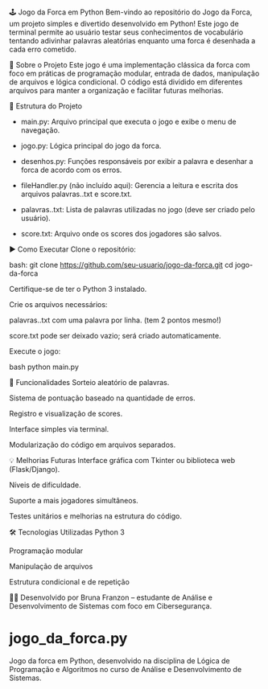 🕹️ Jogo da Forca em Python
Bem-vindo ao repositório do Jogo da Forca, um projeto simples e divertido desenvolvido em Python! Este jogo de terminal permite ao usuário testar seus conhecimentos de vocabulário tentando adivinhar palavras aleatórias enquanto uma forca é desenhada a cada erro cometido.

📜 Sobre o Projeto
Este jogo é uma implementação clássica da forca com foco em práticas de programação modular, entrada de dados, manipulação de arquivos e lógica condicional. O código está dividido em diferentes arquivos para manter a organização e facilitar futuras melhorias.

📂 Estrutura do Projeto
- main.py: Arquivo principal que executa o jogo e exibe o menu de navegação.

- jogo.py: Lógica principal do jogo da forca.

- desenhos.py: Funções responsáveis por exibir a palavra e desenhar a forca de acordo com os erros.

- fileHandler.py (não incluído aqui): Gerencia a leitura e escrita dos arquivos palavras..txt e score.txt.

- palavras..txt: Lista de palavras utilizadas no jogo (deve ser criado pelo usuário).

- score.txt: Arquivo onde os scores dos jogadores são salvos.

▶️ Como Executar
Clone o repositório:

bash:
git clone https://github.com/seu-usuario/jogo-da-forca.git
cd jogo-da-forca

Certifique-se de ter o Python 3 instalado.

Crie os arquivos necessários:

palavras..txt com uma palavra por linha. (tem 2 pontos mesmo!)

score.txt pode ser deixado vazio; será criado automaticamente.

Execute o jogo:

bash
python main.py

🧠 Funcionalidades
Sorteio aleatório de palavras.

Sistema de pontuação baseado na quantidade de erros.

Registro e visualização de scores.

Interface simples via terminal.

Modularização do código em arquivos separados.

💡 Melhorias Futuras
Interface gráfica com Tkinter ou biblioteca web (Flask/Django).

Níveis de dificuldade.

Suporte a mais jogadores simultâneos.

Testes unitários e melhorias na estrutura do código.

🛠️ Tecnologias Utilizadas
Python 3

Programação modular

Manipulação de arquivos

Estrutura condicional e de repetição

👩‍💻 Desenvolvido por
Bruna Franzon – estudante de Análise e Desenvolvimento de Sistemas com foco em Cibersegurança.

# jogo_da_forca.py
Jogo da forca em Python, desenvolvido na disciplina de Lógica de Programação e Algoritmos no curso de Análise e Desenvolvimento de Sistemas.

